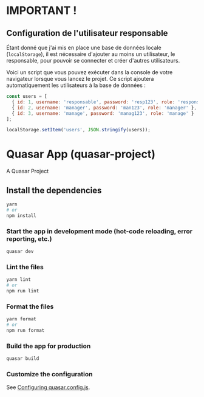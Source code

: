# IMPORTANT ! 
## Configuration de l'utilisateur responsable

Étant donné que j'ai mis en place une base de données locale (`localStorage`), il est nécessaire d'ajouter au moins un utilisateur, le responsable, pour pouvoir se connecter et créer d'autres utilisateurs.

Voici un script que vous pouvez exécuter dans la console de votre navigateur lorsque vous lancez le projet. Ce script ajoutera automatiquement les utilisateurs à la base de données :

```javascript
const users = [
  { id: 1, username: 'responsable', password: 'resp123', role: 'responsable' },
  { id: 2, username: 'manager', password: 'man123', role: 'manager' },
  { id: 3, username: 'manage', password: 'manag123', role: 'manage' }
];

localStorage.setItem('users', JSON.stringify(users));
```

# Quasar App (quasar-project)

A Quasar Project

## Install the dependencies
```bash
yarn
# or
npm install
```

### Start the app in development mode (hot-code reloading, error reporting, etc.)
```bash
quasar dev
```


### Lint the files
```bash
yarn lint
# or
npm run lint
```


### Format the files
```bash
yarn format
# or
npm run format
```



### Build the app for production
```bash
quasar build
```

### Customize the configuration
See [Configuring quasar.config.js](https://v2.quasar.dev/quasar-cli-vite/quasar-config-js).
